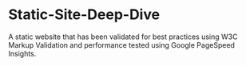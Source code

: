 # Static-Site-Deep-Dive
A static website that has been validated for best practices using W3C Markup Validation and performance tested using Google PageSpeed Insights.
